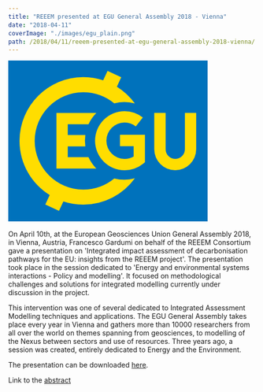 ```yaml
---
title: "REEEM presented at EGU General Assembly 2018 - Vienna"
date: "2018-04-11"
coverImage: "./images/egu_plain.png"
path: /2018/04/11/reeem-presented-at-egu-general-assembly-2018-vienna/
---
```


![EGU logo](./images/egu_plain.png)

On April 10th, at the European Geosciences Union General Assembly 2018, in Vienna, Austria, Francesco Gardumi on behalf of the REEEM Consortium gave a presentation on 'Integrated impact assessment of decarbonisation pathways for the EU: insights from the REEEM project'. The presentation took place in the session dedicated to 'Energy and environmental systems interactions - Policy and modelling'. It focused on methodological challenges and solutions for integrated modelling currently under discussion in the project.

This intervention was one of several dedicated to Integrated Assessment Modelling techniques and applications. The EGU General Assembly takes place every year in Vienna and gathers more than 10000 researchers from all over the world on themes spanning from geosciences, to modelling of the Nexus between sectors and use of resources. Three years ago, a session was created, entirely dedicated to Energy and the Environment.

The presentation can be downloaded [here](../uploads/2018/04/Gardumi-et-al_EGU2018.pdf).

Link to the [abstract](https://meetingorganizer.copernicus.org/EGU2018/EGU2018-17535.pdf)
